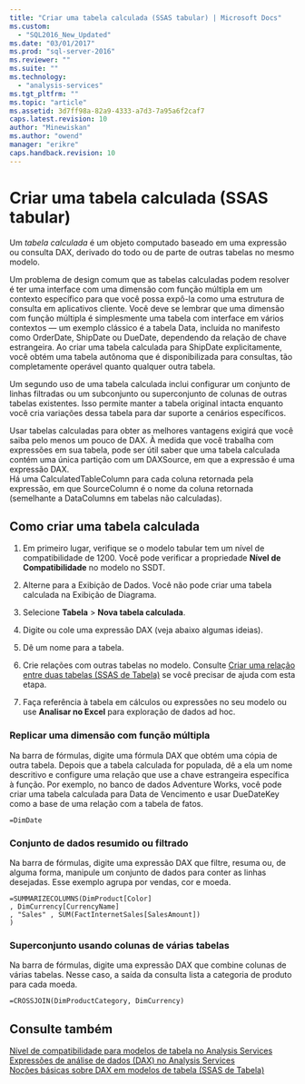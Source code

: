 ```yaml
---
title: "Criar uma tabela calculada (SSAS tabular) | Microsoft Docs"
ms.custom: 
  - "SQL2016_New_Updated"
ms.date: "03/01/2017"
ms.prod: "sql-server-2016"
ms.reviewer: ""
ms.suite: ""
ms.technology: 
  - "analysis-services"
ms.tgt_pltfrm: ""
ms.topic: "article"
ms.assetid: 3d7ff98a-82a9-4333-a7d3-7a95a6f2caf7
caps.latest.revision: 10
author: "Minewiskan"
ms.author: "owend"
manager: "erikre"
caps.handback.revision: 10
---
```

# Criar uma tabela calculada (SSAS tabular)
  Um *tabela calculada* é um objeto computado baseado em uma expressão ou consulta DAX, derivado do todo ou de parte de outras tabelas no mesmo modelo.  
  
 Um problema de design comum que as tabelas calculadas podem resolver é ter uma interface com uma dimensão com função múltipla em um contexto específico para que você possa expô-la como uma estrutura de consulta em aplicativos cliente.  Você deve se lembrar que uma dimensão com função múltipla é simplesmente uma tabela com interface em vários contextos — um exemplo clássico é a tabela Data, incluída no manifesto como OrderDate, ShipDate ou DueDate, dependendo da relação de chave estrangeira. Ao criar uma tabela calculada para ShipDate explicitamente, você obtém uma tabela autônoma que é disponibilizada para consultas, tão completamente operável quanto qualquer outra tabela.  
  
 Um segundo uso de uma tabela calculada inclui configurar um conjunto de linhas filtradas ou um subconjunto ou superconjunto de colunas de outras tabelas existentes. Isso permite manter a tabela original intacta enquanto você cria variações dessa tabela para dar suporte a cenários específicos.  
  
 Usar tabelas calculadas para obter as melhores vantagens exigirá que você saiba pelo menos um pouco de DAX. À medida que você trabalha com expressões em sua tabela, pode ser útil saber que uma tabela calculada contém uma única partição com um DAXSource, em que a expressão é uma expressão DAX.  
Há uma CalculatedTableColumn para cada coluna retornada pela expressão, em que SourceColumn é o nome da coluna retornada (semelhante a DataColumns em tabelas não calculadas).  
  
## Como criar uma tabela calculada  
  
1.  Em primeiro lugar, verifique se o modelo tabular tem um nível de compatibilidade de 1200. Você pode verificar a propriedade **Nível de Compatibilidade** no modelo no SSDT.  
  
2.  Alterne para a Exibição de Dados. Você não pode criar uma tabela calculada na Exibição de Diagrama.  
  
3.  Selecione **Tabela** > **Nova tabela calculada**.  
  
4.  Digite ou cole uma expressão DAX (veja abaixo algumas ideias).  
  
5.  Dê um nome para a tabela.  
  
6.  Crie relações com outras tabelas no modelo. Consulte [Criar uma relação entre duas tabelas &#40;SSAS de Tabela&#41;](../../analysis-services/tabular-models/create-a-relationship-between-two-tables-ssas-tabular.md) se você precisar de ajuda com esta etapa.  
  
7.  Faça referência à tabela em cálculos ou expressões no seu modelo ou use **Analisar no Excel** para exploração de dados ad hoc.  
  
### Replicar uma dimensão com função múltipla  
 Na barra de fórmulas, digite uma fórmula DAX que obtém uma cópia de outra tabela. Depois que a tabela calculada for populada, dê a ela um nome descritivo e configure uma relação que use a chave estrangeira específica à função. Por exemplo, no banco de dados Adventure Works, você pode criar uma tabela calculada para Data de Vencimento e usar DueDateKey como a base de uma relação com a tabela de fatos.  
  
```  
=DimDate  
```  
  
### Conjunto de dados resumido ou filtrado  
 Na barra de fórmulas, digite uma expressão DAX que filtre, resuma ou, de alguma forma, manipule um conjunto de dados para conter as linhas desejadas. Esse exemplo agrupa por vendas, cor e moeda.  
  
```  
=SUMMARIZECOLUMNS(DimProduct[Color]  
, DimCurrency[CurrencyName]   
, "Sales" , SUM(FactInternetSales[SalesAmount])  
)  
```  
  
### Superconjunto usando colunas de várias tabelas  
 Na barra de fórmulas, digite uma expressão DAX que combine colunas de várias tabelas. Nesse caso, a saída da consulta lista a categoria de produto para cada moeda.  
  
```  
=CROSSJOIN(DimProductCategory, DimCurrency)  
```  
  
## Consulte também  
 [Nível de compatibilidade para modelos de tabela no Analysis Services](../../analysis-services/tabular-models/compatibility-level-for-tabular-models-in-analysis-services.md)   
 [Expressões de análise de dados &#40;DAX&#41; no Analysis Services](../Topic/Data%20Analysis%20Expressions%20\(DAX\)%20in%20Analysis%20Services.md)   
 [Noções básicas sobre DAX em modelos de tabela &#40;SSAS de Tabela&#41;](../../analysis-services/tabular-models/understanding-dax-in-tabular-models-ssas-tabular.md)  
  
  